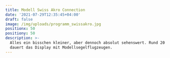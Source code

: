 ```yaml
---
title: Modell Swiss Akro Connection
date: '2021-07-29T12:35:45+04:00'
draft: false
image: /img/uploads/programm_swissakro.jpg
positionx: 50
positiony: 50
description: >-
  Alles ein bisschen kleiner, aber dennoch absolut sehenswert. Rund 20 Minuten
  dauert das Display mit Modellsegelflugzeugen.
---
```



